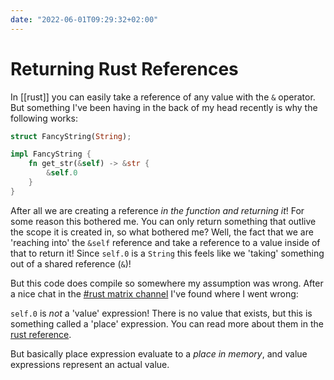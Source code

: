 ```yaml
---
date: "2022-06-01T09:29:32+02:00"
---
```


# Returning Rust References

In [[rust]] you can easily take a reference of any value with the `&` operator.
But something I've been having in the back of my head recently is why the
following works:

```rust
struct FancyString(String);

impl FancyString {
    fn get_str(&self) -> &str {
        &self.0
    }
}
```

After all we are creating a reference _in the function and returning it_! For
some reason this bothered me. You can only return something that outlive the
scope it is created in, so what bothered me? Well, the fact that we are
'reaching into' the `&self` reference and take a reference to a value inside of
that to return it! Since `self.0` is a `String` this feels like we 'taking'
something out of a shared reference (`&`)!

But this code does compile so somewhere my assumption was wrong. After a nice
chat in the [\#rust matrix channel](https://matrix.to/#/#rust:matrix.org) I've
found where I went wrong:

`self.0` is _not_ a 'value' expression! There is no value that exists, but this
is something called a 'place' expression. You can read more about them in the
[rust
reference](https://doc.rust-lang.org/reference/expressions.html#place-expressions-and-value-expressions).

But basically place expression evaluate to a _place in memory_, and value
expressions represent an actual value.


